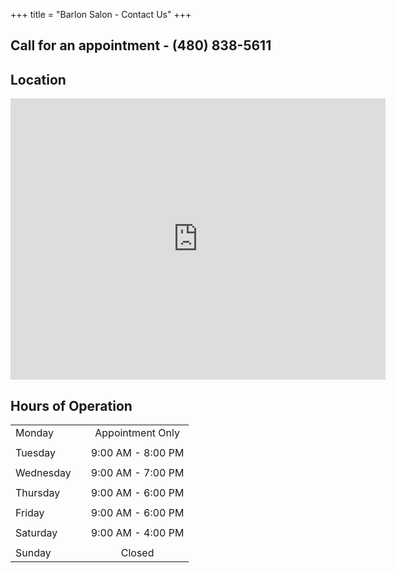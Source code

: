 +++
title = "Barlon Salon - Contact Us"
+++
## Call for an appointment - (480) 838-5611

## Location

<iframe src="https://www.google.com/maps/embed?pb=!1m18!1m12!1m3!1d3332.8399362751206!2d-111.8791455848033!3d33.34913128080309!2m3!1f0!2f0!3f0!3m2!1i1024!2i768!4f13.1!3m3!1m2!1s0x872b0774502860f1%3A0x443d76b9bd5f9505!2s2990+N+Dobson+Rd%2C+Chandler%2C+AZ+85224!5e0!3m2!1sen!2sus!4v1544245118774" width="600" height="450" frameborder="0" style="border:0" allowfullscreen></iframe>


## Hours of Operation
|          |                   |                   |
|:---      |      ---          | :----------------:|                   
|Monday    |                   | Appointment Only  |
|          |                   |                   |
|Tuesday   |                   | 9:00 AM - 8:00 PM |
|          |                   |                   |          
|Wednesday |                   | 9:00 AM - 7:00 PM |
|          |                   |                   |          
|Thursday  |                   | 9:00 AM - 6:00 PM |
|          |                   |                   |          
|Friday    |                   | 9:00 AM - 6:00 PM |
|          |                   |                   |          
|Saturday  |                   | 9:00 AM - 4:00 PM |
|          |                   |                   |          
|Sunday    |                   | Closed            |

